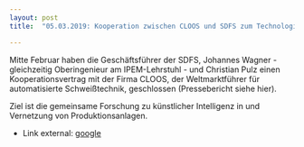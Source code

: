 ```yaml
---
layout: post
title:  "05.03.2019: Kooperation zwischen CLOOS und SDFS zum Technologie- und Wissenstransfer"

---
```


Mitte Februar haben die Geschäftsführer der SDFS, Johannes Wagner - gleichzeitig Oberingenieur am IPEM-Lehrstuhl - und Christian Pulz einen Kooperationsvertrag mit der Firma CLOOS, der Weltmarktführer für automatisierte Schweißtechnik, geschlossen (Pressebericht siehe hier).

Ziel ist die gemeinsame Forschung zu künstlicher Intelligenz in und Vernetzung von Produktionsanlagen.


- Link external:
<a href="https://www.pressebox.de/pressemitteilung/carl-cloos-schweisstechnik-gmbh/CLOOS-und-SDFS-schliessen-Partnerschaft/boxid/945228?fbclid=IwAR3NH36QNoJOO7n37cVxfVChH8t-lST4F2k8KZ-zBwdLPugmRbiB3W5M2OA">google</a>

